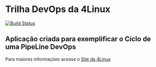 # Trilha DevOps da 4Linux

<!-- Altere a Flag abaixo com sua URL do Travis -->
[![Build Status](https://travis-ci.org/ericasoares/DevOpsLab-HelloWorld.svg?branch=master)](https://travis-ci.org/ericasoares/DevOpsLab-HelloWorld)

## Aplicação criada para exemplificar o Ciclo de uma PipeLine DevOps


Para maiores informações acesse o [Site da 4Linux](https://www.4linux.com.br/cursos/devops)